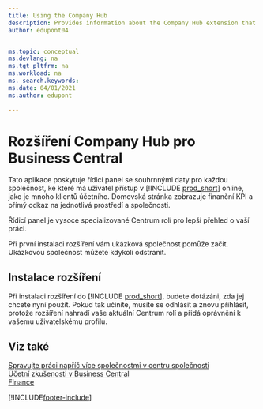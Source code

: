 ```yaml
---
title: Using the Company Hub
description: Provides information about the Company Hub extension that you can use to manage work across multiple companies in Business Central.
author: edupont04


ms.topic: conceptual
ms.devlang: na
ms.tgt_pltfrm: na
ms.workload: na
ms. search.keywords: 
ms.date: 04/01/2021
ms.author: edupont

---
```

# Rozšíření Company Hub pro Business Central

Tato aplikace poskytuje řídicí panel se souhrnnými daty pro každou společnost, ke které má uživatel přístup v [!INCLUDE [prod_short](includes/prod_short.md)] online, jako je mnoho klientů účetního. Domovská stránka zobrazuje finanční KPI a přímý odkaz na jednotlivá prostředí a společnosti.

Řídicí panel je vysoce specializované Centrum rolí pro lepší přehled o vaší práci.

Při první instalaci rozšíření vám ukázková společnost pomůže začít. Ukázkovou společnost můžete kdykoli odstranit.

## Instalace rozšíření

Při instalaci rozšíření do [!INCLUDE [prod_short](includes/prod_short.md)], budete dotázáni, zda jej chcete nyní použít. Pokud tak učiníte, musíte se odhlásit a znovu přihlásit, protože rozšíření nahradí vaše aktuální Centrum rolí a přidá oprávnění k vašemu uživatelskému profilu.

## Viz také

[Spravujte práci napříč více společnostmi v centru společnosti](company-hub.md)  
[Účetní zkušenosti v Business Central](finance-accounting.md)  
[Finance](finance.md)


[!INCLUDE[footer-include](includes/footer-banner.md)]
